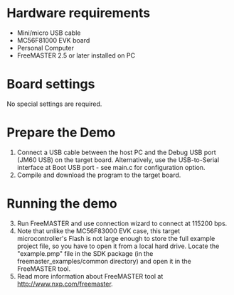 Hardware requirements
=====================
- Mini/micro USB cable
- MC56F81000 EVK board
- Personal Computer
- FreeMASTER 2.5 or later installed on PC

Board settings
============
No special settings are required.

Prepare the Demo
===============
1.  Connect a USB cable between the host PC and the Debug USB port (JM60 USB) on the target board.
    Alternatively, use the USB-to-Serial interface at Boot USB port - see main.c for configuration option.
2.  Compile and download the program to the target board.

Running the demo
================
3.  Run FreeMASTER and use connection wizard to connect at 115200 bps.
4.  Note that unlike the MC56F83000 EVK case, this target microcontroller's Flash 
    is not large enough to store the full example project file, so you have 
    to open it from a local hard drive. Locate the "example.pmp" file in the 
    SDK package (in the freemaster_examples/common directory) and open it in
    the FreeMASTER tool.
5.  Read more information about FreeMASTER tool at http://www.nxp.com/freemaster.
